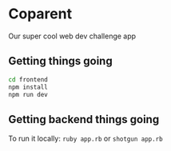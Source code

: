 # Coparent

Our super cool web dev challenge app

## Getting things going

```bash
cd frontend
npm install
npm run dev
```

## Getting backend things going

To run it locally:
`ruby app.rb`
or
`shotgun app.rb`

